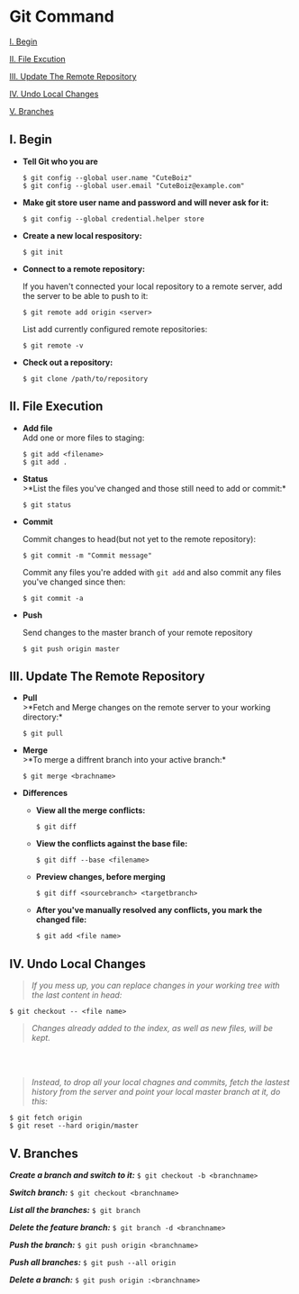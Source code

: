 # Git Command

[I. Begin](https://github.com/CuteBoiz/Ubuntu/blob/master/Git-bash/Git.md#i-begin)

[II. File Excution](https://github.com/CuteBoiz/Ubuntu/blob/master/Git-bash/Git.md#ii-file-execution)

[III. Update The Remote Repository](https://github.com/CuteBoiz/Ubuntu/blob/master/Git-bash/Git.md#iii-update-the-remote-repository)

[IV. Undo Local Changes](https://github.com/CuteBoiz/Ubuntu/blob/master/Git-bash/Git.md#iv-undo-local-changes)

[V. Branches](https://github.com/CuteBoiz/Ubuntu/blob/master/Git-bash/Git.md#v-branches)

## I. Begin
<ul>
<li><b>Tell Git who you are </b></li>

```
$ git config --global user.name "CuteBoiz"
$ git config --global user.email "CuteBoiz@example.com"
```

<li><b>Make git store user name and password and will never ask for it: </b></li>

```
$ git config --global credential.helper store
```

<li><b>Create a new local respository: </b></li>

```
$ git init
```

<li><b>Connect to a remote repository: </b></li>

If you haven't connected your local repository to a remote server, add the server to be able to push to it:

```
$ git remote add origin <server>
```

List add currently configured remote repositories:

```
$ git remote -v
```

<li><b>Check out a repository: </b></li>

```
$ git clone /path/to/repository
```
</ul>

## II. File Execution
<ul>

<li><b>Add file </b></li>
Add one or more files to staging:

```
$ git add <filename>
$ git add .
```

<li><b>Status</b></li>
>*List the files you've changed and those still need to add or commit:*

```
$ git status
```

<li><b>Commit</b></li>

Commit changes to head(but not yet to the remote repository):

```
$ git commit -m "Commit message"
```

Commit any files you're added with `git add` and also commit any files you've changed since then:

```
$ git commit -a
```

<li><b>Push</b></li>

Send changes to the master branch of your remote repository

```
$ git push origin master
```
</ul>

## III. Update The Remote Repository

<ul>

<li><b>Pull </b></li>
>*Fetch and Merge changes on the remote server to your working directory:*

```
$ git pull
```

<li><b>Merge</b></li>
>*To merge a diffrent branch into your active branch:*

```
$ git merge <brachname>
```

<li><b>Differences</b></li>
<ul>

<li><b>View all the merge conflicts:</b></li>

```
$ git diff
```
<li><b>View the conflicts against the base file:</b></li>

```
$ git diff --base <filename>
```

<li><b>Preview changes, before merging</b></li>

```
$ git diff <sourcebranch> <targetbranch>
```

<li><b>After you've manually resolved any conflicts, you mark the changed file:</b></li>

```
$ git add <file name>
```
</ul>
</ul>

## IV. Undo Local Changes
>*If you mess up, you can replace changes in your working tree with the last content in head:*

```
$ git checkout -- <file name>
```
>*Changes already added to the index, as well as new files, will be kept.*
</br>
</br>

>*Instead, to drop all your local chagnes and commits, fetch the lastest history from the server and point your local master branch at it, do this:*
```
$ git fetch origin
$ git reset --hard origin/master
```
## V. Branches

***Create a branch and switch to it:***
`$ git checkout -b <branchname> ` 

***Switch branch:***
`$ git checkout <branchname> `

***List all the branches:***
`$ git branch`

***Delete the feature branch:***
`$ git branch -d <branchname> `

***Push the branch:***
`$ git push origin <branchname> `

***Push all branches:***
`$ git push --all origin `

***Delete a branch:***
`$ git push origin :<branchname>`




